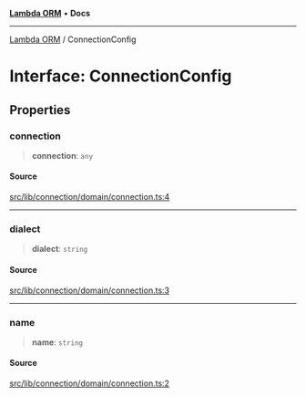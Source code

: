 [**Lambda ORM**](../README.md) • **Docs**

***

[Lambda ORM](../README.md) / ConnectionConfig

# Interface: ConnectionConfig

## Properties

### connection

> **connection**: `any`

#### Source

[src/lib/connection/domain/connection.ts:4](https://github.com/lambda-orm/lambdaorm/blob/5ec43dcfdfda08254bf7f6af2d1f42240f4abbbd/src/lib/connection/domain/connection.ts#L4)

***

### dialect

> **dialect**: `string`

#### Source

[src/lib/connection/domain/connection.ts:3](https://github.com/lambda-orm/lambdaorm/blob/5ec43dcfdfda08254bf7f6af2d1f42240f4abbbd/src/lib/connection/domain/connection.ts#L3)

***

### name

> **name**: `string`

#### Source

[src/lib/connection/domain/connection.ts:2](https://github.com/lambda-orm/lambdaorm/blob/5ec43dcfdfda08254bf7f6af2d1f42240f4abbbd/src/lib/connection/domain/connection.ts#L2)
